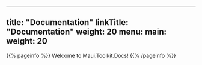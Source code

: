
---
title: "Documentation"
linkTitle: "Documentation"
weight: 20
menu:
  main:
    weight: 20
---


{{% pageinfo %}}
Welcome to Maui.Toolkit.Docs!
{{% /pageinfo %}}
